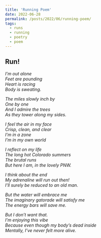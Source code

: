 ```yaml
---
title: 'Running Poem'
date: 2022-06-28
permalink: /posts/2022/06/running-poem/
tags:
  - runs
  - running
  - poetry
  - poem
---
```

## Run!

<i>I’m out alone<br>
Feet are pounding<br>
Heart is racing<br>
Body is sweating.<br>

<i>The miles slowly inch by<br>
One by one<br>
And I admire the trees <br>
As they tower along my sides.<br>

<i>I feel the air in my face<br>
Crisp, clean, and clear<br>
I’m in a zone<br>
I’m in my own world<br>

<i>I reflect on my life<br>
The long hot Colorado summers<br>
The brutal runs<br>
But here I am, in the lovely PNW.<br>

<i>I think about the end<br>
My adrenaline will run out then!<br>
I’ll surely be reduced to an old man.<br>

<i>But the water will embrace me<br>
The imaginary gatorade will satisfy me<br>
The energy bars will save me.<br>

<i>But I don’t want that.<br>
<i>I’m enjoying this vibe<br>
<i>Because even though my body’s dead inside<br>
<i>Mentally, I’ve never felt more alive.<br>
